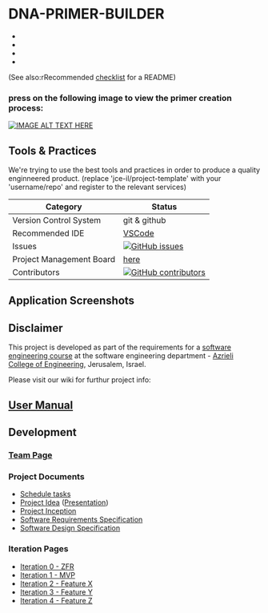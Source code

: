 # DNA-PRIMER-BUILDER


* 
* 
* 
* 
 

(See also:rRecommended [checklist](https://github.com/ddbeck/readme-checklist/blob/master/checklist.md) for a README) 



###  press on the following image to view the primer creation process:
[![IMAGE ALT TEXT HERE](https://img.youtube.com/vi/DjNGgte52lI/0.jpg)](https://www.youtube.com/watch?v=DjNGgte52lI)



## Tools & Practices
We're trying to use the best tools and practices in order to produce a quality enginneered product.
(replace 'jce-il/project-template' with your 'username/repo' and register to the relevant services)

|Category|Status|
|---|---|
| Version Control System| git & github |
| Recommended IDE | [VSCode](https://code.visualstudio.com) |
| Issues | [![GitHub issues](https://img.shields.io/github/issues/erezam/DNA-PRIMER-BUILDER.svg?style=flat)](https://github.com/erezam/DNA-PRIMER-BUILDER/issues) |
| Project Management Board| [here](https://github.com/orbardugo/Hahot-Hameshulash/projects/1) |
| Contributors | [![GitHub contributors](https://img.shields.io/github/contributors/orbardugo/Hahot-Hameshulash.svg)](https://github.com/erezam/DNA-PRIMER-BUILDER/graphs/contributors)|


## Application Screenshots


## Disclaimer
This project is developed as part of the requirements for a [software engineering course](https://github.com/jce-il/se-class/wiki) at the software engineering department - [Azrieli College of Engineering](http://www.jce.ac.il/), Jerusalem, Israel.

Please visit our wiki for furthur project info: 

## [User Manual](../../wiki/user-manual) 

## Development


### [Team Page](../../wiki/team)

### Project Documents
- [Schedule tasks](https://github.com/orbardugo/Hahot-Hameshulash/projects/2)
- [Project Idea](docs/idea.pdf) ([Presentation](docs/idea-slides.pdf))
- [Project Inception](../../wiki/inception)
- [Software Requirements Specification](../../wiki/srs)
- [Software Design Specification](../../wiki/sds)

### Iteration Pages
- [Iteration 0 - ZFR]()
- [Iteration 1 - MVP]()
- [Iteration 2 - Feature X]()
- [Iteration 3 - Feature Y]() 
- [Iteration 4 - Feature Z]()
